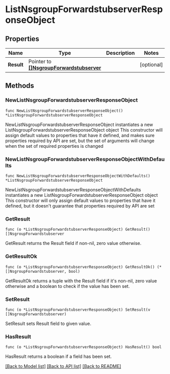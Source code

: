 # ListNsgroupForwardstubserverResponseObject

## Properties

Name | Type | Description | Notes
------------ | ------------- | ------------- | -------------
**Result** | Pointer to [**[]NsgroupForwardstubserver**](NsgroupForwardstubserver.md) |  | [optional] 

## Methods

### NewListNsgroupForwardstubserverResponseObject

`func NewListNsgroupForwardstubserverResponseObject() *ListNsgroupForwardstubserverResponseObject`

NewListNsgroupForwardstubserverResponseObject instantiates a new ListNsgroupForwardstubserverResponseObject object
This constructor will assign default values to properties that have it defined,
and makes sure properties required by API are set, but the set of arguments
will change when the set of required properties is changed

### NewListNsgroupForwardstubserverResponseObjectWithDefaults

`func NewListNsgroupForwardstubserverResponseObjectWithDefaults() *ListNsgroupForwardstubserverResponseObject`

NewListNsgroupForwardstubserverResponseObjectWithDefaults instantiates a new ListNsgroupForwardstubserverResponseObject object
This constructor will only assign default values to properties that have it defined,
but it doesn't guarantee that properties required by API are set

### GetResult

`func (o *ListNsgroupForwardstubserverResponseObject) GetResult() []NsgroupForwardstubserver`

GetResult returns the Result field if non-nil, zero value otherwise.

### GetResultOk

`func (o *ListNsgroupForwardstubserverResponseObject) GetResultOk() (*[]NsgroupForwardstubserver, bool)`

GetResultOk returns a tuple with the Result field if it's non-nil, zero value otherwise
and a boolean to check if the value has been set.

### SetResult

`func (o *ListNsgroupForwardstubserverResponseObject) SetResult(v []NsgroupForwardstubserver)`

SetResult sets Result field to given value.

### HasResult

`func (o *ListNsgroupForwardstubserverResponseObject) HasResult() bool`

HasResult returns a boolean if a field has been set.


[[Back to Model list]](../README.md#documentation-for-models) [[Back to API list]](../README.md#documentation-for-api-endpoints) [[Back to README]](../README.md)


